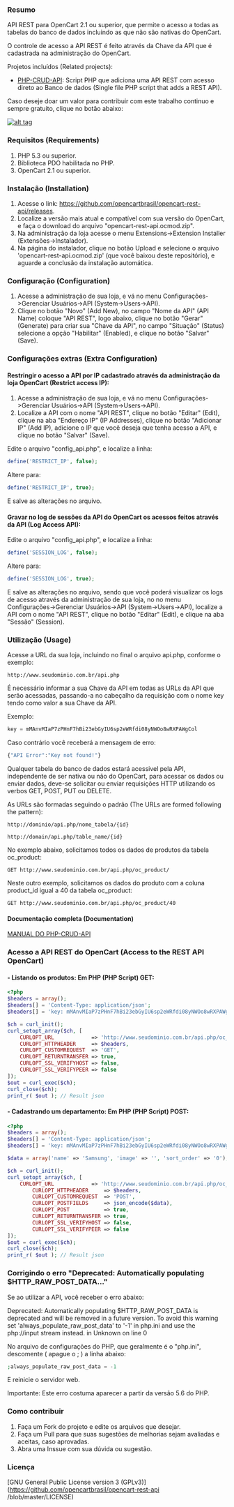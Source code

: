 ### Resumo

API REST para OpenCart 2.1 ou superior, que permite o acesso a todas as tabelas do banco de dados incluindo as que não são nativas do OpenCart.

O controle de acesso a API REST é feito através da Chave da API que é cadastrada na administração do OpenCart.

Projetos incluídos (Related projects):

  - [PHP-CRUD-API](https://github.com/mevdschee/php-crud-api): Script PHP que adiciona uma API REST com acesso direto ao Banco de dados (Single file PHP script that adds a REST API).

Caso deseje doar um valor para contribuir com este trabalho continuo e sempre gratuito, clique no botão abaixo:

[![alt tag](https://www.paypalobjects.com/pt_BR/BR/i/btn/btn_donateCC_LG.gif)](https://www.paypal.com/cgi-bin/webscr?cmd=_s-xclick&hosted_button_id=7G9TR9PXS6G5J)

### Requisitos (Requirements)

 1. PHP 5.3 ou superior.
 2. Biblioteca PDO habilitada no PHP.
 3. OpenCart 2.1 ou superior.

### Instalação (Installation)

 1. Acesse o link: https://github.com/opencartbrasil/opencart-rest-api/releases.
 2. Localize a versão mais atual e compatível com sua versão do OpenCart, e faça o download do arquivo "opencart-rest-api.ocmod.zip".
 3. Na administração da loja acesse o menu Extensions->Extension Installer (Extensões->Instalador).
 4. Na página do instalador, clique no botão Upload e selecione o arquivo 'opencart-rest-api.ocmod.zip' (que você baixou deste repositório), e aguarde a conclusão da instalação automática.
 
### Configuração (Configuration)

 1. Acesse a administração de sua loja, e vá no menu Configurações->Gerenciar Usuários->API (System->Users->API).
 2. Clique no botão "Novo" (Add New), no campo "Nome da API" (API Name) coloque "API REST", logo abaixo, clique no botão "Gerar" (Generate) para criar sua "Chave da API", no campo "Situação" (Status) selecione a opção "Habilitar" (Enabled), e clique no botão "Salvar" (Save).
 
### Configurações extras (Extra Configuration)

#### Restringir o acesso a API por IP cadastrado através da administração da loja OpenCart (Restrict access IP):

 1. Acesse a administração de sua loja, e vá no menu Configurações->Gerenciar Usuários->API (System->Users->API).
 2. Localize a API com o nome "API REST", clique no botão "Editar" (Edit), clique na aba "Endereço IP" (IP Addresses), clique no botão "Adicionar IP" (Add IP), adicione o IP que você deseja que tenha acesso a API, e clique no botão "Salvar" (Save).
 
Edite o arquivo "config_api.php", e localize a linha:

```php
define('RESTRICT_IP', false);
```

Altere para:

```php
define('RESTRICT_IP', true);
```

E salve as alterações no arquivo.

#### Gravar no log de sessões da API do OpenCart os acessos feitos através da API (Log Access API):

Edite o arquivo "config_api.php", e localize a linha:

```php
define('SESSION_LOG', false);
```

Altere para:

```php
define('SESSION_LOG', true);
```

E salve as alterações no arquivo, sendo que você poderá visualizar os logs de acesso através da administração de sua loja, no no menu Configurações->Gerenciar Usuários->API (System->Users->API), localize a API com o nome "API REST", clique no botão "Editar" (Edit), e clique na aba "Sessão" (Session).

### Utilização (Usage)

Acesse a URL da sua loja, incluindo no final o arquivo api.php, conforme o exemplo:

```http
http://www.seudominio.com.br/api.php
```

É necessário informar a sua Chave da API em todas as URLs da API que serão acessadas, passando-a no cabeçalho da requisição com o nome key tendo como valor a sua Chave da API.

Exemplo:

```js
key = mMAnvMIaP7zPHnF7hBi23ebGyIU6sp2eWRfdi08yNWOo8wRXPAWgCol
```

Caso contrário você receberá a mensagem de erro:

```js
{"API Error":"Key not found!"}
```

Qualquer tabela do banco de dados estará acessivel pela API, independente de ser nativa ou não do OpenCart, para acessar os dados ou enviar dados, deve-se solicitar ou enviar requisições HTTP utilizando os verbos GET, POST, PUT ou DELETE.

As URLs são formadas seguindo o padrão (The URLs are formed following the pattern):

```http
http://dominio/api.php/nome_tabela/{id} 
```

```http
http://domain/api.php/table_name/{id}
```

No exemplo abaixo, solicitamos todos os dados de produtos da tabela oc_product:

```http
GET http://www.seudominio.com.br/api.php/oc_product/
```

Neste outro exemplo, solicitamos os dados do produto com a coluna product_id igual a 40 da tabela oc_product:

```http
GET http://www.seudominio.com.br/api.php/oc_product/40
```

#### Documentação completa (Documentation)

[MANUAL DO PHP-CRUD-API](https://github.com/mevdschee/php-crud-api/blob/master/README.md)

### Acesso a API REST do OpenCart (Access to the REST API OpenCart)

#### - Listando os produtos: Em PHP (PHP Script) GET:

```php
<?php
$headers = array();
$headers[] = 'Content-Type: application/json';
$headers[] = 'key: mMAnvMIaP7zPHnF7hBi23ebGyIU6sp2eWRfdi08yNWOo8wRXPAWgCol'; // // Replace key value for API key OpenCart (Only numbers and letters)

$ch = curl_init();
curl_setopt_array($ch, [
	CURLOPT_URL            => 'http://www.seudominio.com.br/api.php/oc_product/', // Replace domain and table name
	CURLOPT_HTTPHEADER     => $headers,
	CURLOPT_CUSTOMREQUEST  => 'GET',
	CURLOPT_RETURNTRANSFER => true,
	CURLOPT_SSL_VERIFYHOST => false,
	CURLOPT_SSL_VERIFYPEER => false
]);
$out = curl_exec($ch);
curl_close($ch);
print_r( $out ); // Result json
```

#### - Cadastrando um departamento: Em PHP (PHP Script) POST:

```php
<?php
$headers = array();
$headers[] = 'Content-Type: application/json';
$headers[] = 'key: mMAnvMIaP7zPHnF7hBi23ebGyIU6sp2eWRfdi08yNWOo8wRXPAWgCol'; // // Replace key value for API key OpenCart (Only numbers and letters)

$data = array('name' => 'Samsung', 'image' => '', 'sort_order' => '0');

$ch = curl_init();
curl_setopt_array($ch, [
	CURLOPT_URL            => 'http://www.seudominio.com.br/api.php/oc_manufacturer/', // Replace domain and table name
        CURLOPT_HTTPHEADER     => $headers,
        CURLOPT_CUSTOMREQUEST  => 'POST',
        CURLOPT_POSTFIELDS     => json_encode($data),
        CURLOPT_POST           => true,
        CURLOPT_RETURNTRANSFER => true,
        CURLOPT_SSL_VERIFYHOST => false,
        CURLOPT_SSL_VERIFYPEER => false
]);
$out = curl_exec($ch);
curl_close($ch);
print_r( $out ); // Result json
```

### Corrigindo o erro "Deprecated: Automatically populating $HTTP_RAW_POST_DATA..."

Se ao utilizar a API, você receber o erro abaixo:

Deprecated: Automatically populating $HTTP_RAW_POST_DATA is deprecated and will be removed in a future version. To avoid this warning set 'always_populate_raw_post_data' to '-1' in php.ini and use the php://input stream instead. in Unknown on line 0

No arquivo de configurações do PHP, que geralmente é o "php.ini", descomente ( apague o ; ) a linha abaixo:
```php
;always_populate_raw_post_data = -1
```

E reinicie o servidor web. 

Importante: Este erro costuma aparecer a partir da versão 5.6 do PHP.

### Como contribuir

 1. Faça um Fork do projeto e edite os arquivos que desejar.
 2. Faça um Pull para que suas sugestões de melhorias sejam avaliadas e aceitas, caso aprovadas.
 3. Abra uma Inssue com sua dúvida ou sugestão.

### Licença

[GNU General Public License version 3 (GPLv3)](https://github.com/opencartbrasil/opencart-rest-api
/blob/master/LICENSE)
